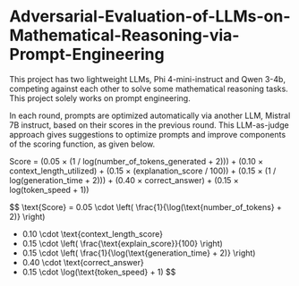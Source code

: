 # Adversarial-Evaluation-of-LLMs-on-Mathematical-Reasoning-via-Prompt-Engineering

This project has two lightweight LLMs, Phi 4-mini-instruct and Qwen 3-4b, competing against each other to solve some mathematical reasoning tasks. This project solely works on prompt engineering. 

In each round, prompts are optimized automatically via another LLM, Mistral 7B instruct, based on their scores in the previous round. This LLM-as-judge approach gives suggestions to optimize prompts and improve components of the scoring function, as given below.


Score = (0.05 × (1 / log(number_of_tokens_generated + 2)))
      + (0.10 × context_length_utilized)
      + (0.15 × (explanation_score / 100))
      + (0.15 × (1 / log(generation_time + 2)))
      + (0.40 × correct_answer)
      + (0.15 × log(token_speed + 1))

$$
\text{Score} = 0.05 \cdot \left( \frac{1}{\log(\text{number\_of\_tokens} + 2)} \right)
+ 0.10 \cdot \text{context\_length\_score}
+ 0.15 \cdot \left( \frac{\text{explain\_score}}{100} \right)
+ 0.15 \cdot \left( \frac{1}{\log(\text{generation\_time} + 2)} \right)
+ 0.40 \cdot \text{correct\_answer}
+ 0.15 \cdot \log(\text{token\_speed} + 1)
$$
